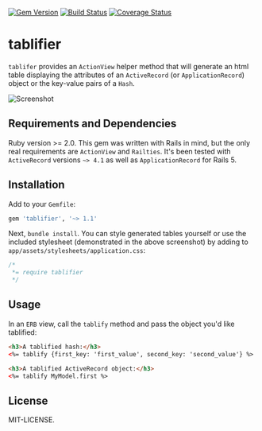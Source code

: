 [![Gem Version](https://badge.fury.io/rb/tablifier.svg)](https://badge.fury.io/rb/tablifier)
[![Build Status](https://travis-ci.org/seanhuber/tablifier.svg?branch=master)](https://travis-ci.org/seanhuber/tablifier)
[![Coverage Status](https://coveralls.io/repos/github/seanhuber/tablifier/badge.svg?branch=master)](https://coveralls.io/github/seanhuber/tablifier?branch=master)

tablifier
==============

`tablifer` provides an `ActionView` helper method that will generate an html table displaying the attributes of an `ActiveRecord` (or `ApplicationRecord`) object or the key-value pairs of a `Hash`.

![Screenshot](https://cdn.rawgit.com/seanhuber/tablifier/master/screenshot.png)


Requirements and Dependencies
-----------------------------

Ruby version >= 2.0.  This gem was written with Rails in mind, but the only real requirements are `ActionView` and `Railties`.  It's been tested with `ActiveRecord` versions `~> 4.1` as well as `ApplicationRecord` for Rails 5.


Installation
-----------------------------

Add to your `Gemfile`:

```ruby
gem 'tablifier', '~> 1.1'
```

Next, `bundle install`.  You can style generated tables yourself or use the included stylesheet (demonstrated in the above screenshot) by adding to `app/assets/stylesheets/application.css`:

```css
/*
 *= require tablifier
 */
```


Usage
-----------------------------

In an `ERB` view, call the `tablify` method and pass the object you'd like tablified:

```html
<h3>A tablified hash:</h3>
<%= tablify {first_key: 'first_value', second_key: 'second_value'} %>

<h3>A tablified ActiveRecord object:</h3>
<%= tablify MyModel.first %>
```


License
-----------------------------

MIT-LICENSE.
